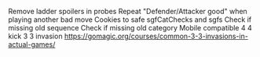 Remove ladder spoilers in probes
Repeat "Defender/Attacker good" when playing another bad move
Cookies to safe sgfCatChecks and sgfs
Check if missing old sequence
Check if missing old category
Mobile compatible
4 4 kick 3 3 invasion https://gomagic.org/courses/common-3-3-invasions-in-actual-games/
